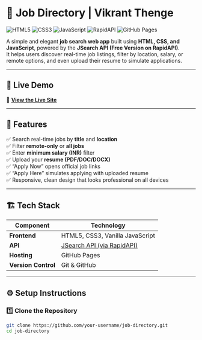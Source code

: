 # 💼 Job Directory | Vikrant Thenge

![HTML5](https://img.shields.io/badge/HTML5-E34F26?logo=html5&logoColor=white)
![CSS3](https://img.shields.io/badge/CSS3-1572B6?logo=css3&logoColor=white)
![JavaScript](https://img.shields.io/badge/JavaScript-F7DF1E?logo=javascript&logoColor=black)
![RapidAPI](https://img.shields.io/badge/API-JSearch-blue?logo=rapidapi)
![GitHub Pages](https://img.shields.io/badge/Deployed-GitHub%20Pages-181717?logo=github)

A simple and elegant **job search web app** built using **HTML, CSS, and JavaScript**, powered by the **JSearch API (Free Version on RapidAPI)**.  
It helps users discover real-time job listings, filter by location, salary, or remote options, and even upload their resume to simulate applications.

---

## 🚀 Live Demo
🔗 **[View the Live Site](https://vikrantthenge.github.io/job-directory/)**

---

## 🧠 Features
✅ Search real-time jobs by **title** and **location**  
✅ Filter **remote-only** or **all jobs**  
✅ Enter **minimum salary (INR)** filter  
✅ Upload your **resume (PDF/DOC/DOCX)**  
✅ “Apply Now” opens official job links  
✅ “Apply Here” simulates applying with uploaded resume  
✅ Responsive, clean design that looks professional on all devices  

---

## 🏗️ Tech Stack
| Component | Technology |
|------------|-------------|
| **Frontend** | HTML5, CSS3, Vanilla JavaScript |
| **API** | [JSearch API (via RapidAPI)](https://rapidapi.com/letscrape-6bRBa3QguO5/api/jsearch/) |
| **Hosting** | GitHub Pages |
| **Version Control** | Git & GitHub |

---

## ⚙️ Setup Instructions

### 1️⃣ Clone the Repository
```bash
git clone https://github.com/your-username/job-directory.git
cd job-directory
